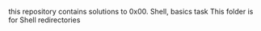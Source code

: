 this repository contains solutions to 0x00. Shell, basics task
This folder is for Shell redirectories
